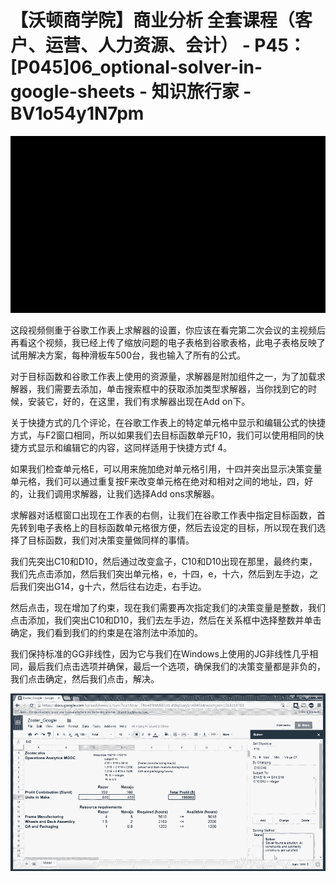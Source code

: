# 【沃顿商学院】商业分析 全套课程（客户、运营、人力资源、会计） - P45：[P045]06_optional-solver-in-google-sheets - 知识旅行家 - BV1o54y1N7pm

![](img/9aedb95875c1baebfc847d69612665d3_0.png)

这段视频侧重于谷歌工作表上求解器的设置，你应该在看完第二次会议的主视频后再看这个视频，我已经上传了缩放问题的电子表格到谷歌表格，此电子表格反映了试用解决方案，每种滑板车500台，我也输入了所有的公式。

对于目标函数和谷歌工作表上使用的资源量，求解器是附加组件之一，为了加载求解器，我们需要去添加，单击搜索框中的获取添加类型求解器，当你找到它的时候，安装它，好的，在这里，我们有求解器出现在Add on下。

关于快捷方式的几个评论，在谷歌工作表上的特定单元格中显示和编辑公式的快捷方式，与F2窗口相同，所以如果我们去目标函数单元F10，我们可以使用相同的快捷方式显示和编辑它的内容，这同样适用于快捷方式f 4。

如果我们检查单元格E，可以用来施加绝对单元格引用，十四并突出显示决策变量单元格，我们可以通过重复按F来改变单元格在绝对和相对之间的地址，四，好的，让我们调用求解器，让我们选择Add ons求解器。

求解器对话框窗口出现在工作表的右侧，让我们在谷歌工作表中指定目标函数，首先转到电子表格上的目标函数单元格很方便，然后去设定的目标，所以现在我们选择了目标函数，我们对决策变量做同样的事情。

我们先突出C10和D10，然后通过改变盒子，C10和D10出现在那里，最终约束，我们先点击添加，然后我们突出单元格，e，十四，e，十六，然后到左手边，之后我们突出G14，g十六，然后往右边走，右手边。

然后点击，现在增加了约束，现在我们需要再次指定我们的决策变量是整数，我们点击添加，我们突出C10和D10，我们去左手边，然后在关系框中选择整数并单击确定，我们看到我们的约束是在溶剂法中添加的。

我们保持标准的GG非线性，因为它与我们在Windows上使用的JG非线性几乎相同，最后我们点击选项并确保，最后一个选项，确保我们的决策变量都是非负的，我们点击确定，然后我们点击，解决。



![](img/9aedb95875c1baebfc847d69612665d3_2.png)